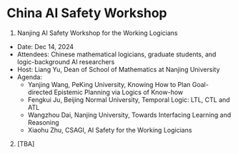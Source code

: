 # China AI Safety Workshop
1. Nanjing AI Safety Workshop for the Working Logicians
  * Date: Dec 14, 2024
  * Attendees: Chinese mathematical logicians, graduate students, and logic-background AI researchers
  * Host: Liang Yu, Dean of School of Mathematics at Nanjing University
  * Agenda:
    * Yanjing Wang, PeKing University, Knowing How to Plan Goal-directed Epistemic Planning via Logics of Know-how
    * Fengkui Ju, Beijing Normal University, Temporal Logic: LTL, CTL and ATL
    * Wangzhou Dai, Nanjing University, Towards Interfacing Learning and Reasoning
    * Xiaohu Zhu, CSAGI, AI Safety for the Working Logicians
2. [TBA]
